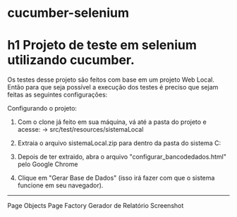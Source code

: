 # cucumber-selenium

# h1 Projeto de teste em selenium utilizando cucumber.

Os testes desse projeto são feitos com base em um projeto Web Local.
Então para que seja possível a execução dos testes é preciso que sejam feitas as seguintes configurações:

Configurando o projeto:

1.  Com o clone já feito em sua máquina, vá até a pasta do projeto e acesse:
      -> src/test/resources/sistemaLocal
  
2.  Extraia o arquivo sistemaLocal.zip para dentro da pasta do sistema C:
  
3.  Depois de ter extraido, abra o arquivo "configurar_bancodedados.html" pelo Google Chrome
  
4.  Clique em "Gerar Base de Dados" (isso irá fazer com que o sistema funcione em seu navegador).
-----------------------------------------------------------------------------------------------------------

Page Objects
Page Factory
Gerador de Relatório
Screenshot
